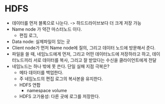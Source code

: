 # HDFS
- 데이터를 먼저 블록으로 나눈다. -> 하드드라이브보다 더 크게 저장 가능
- Name node 가 약간 마스터노드 이다.
    - 편집 로그, 
- Data node: 실제파일이 있는 곳
- Client node가 먼저 Name node에 질의, 그리고 데이터 노드에 방문해서 준다.
- 파일을 쓸 때, 네임노드에게 먼저, 그리고 어떤 데이터노드에 저장하라고 하고, 데이터노드끼리 서로 데이터를 복사, 그리고 잘 받았다는 수신을 클라이언트에게 전달
- 네임노드는 하나 밖에 못 쓴다. 단일 실패 지점 극복은?
    - 메타 데이터를 백업한다.
    - 주 네임노드의 편집 로그의 복사본을 유지한다.
    - HDFS 연합
        - namespace volume
    - HDFS 고가용성: 다른 곳에 로그를 저장한다.